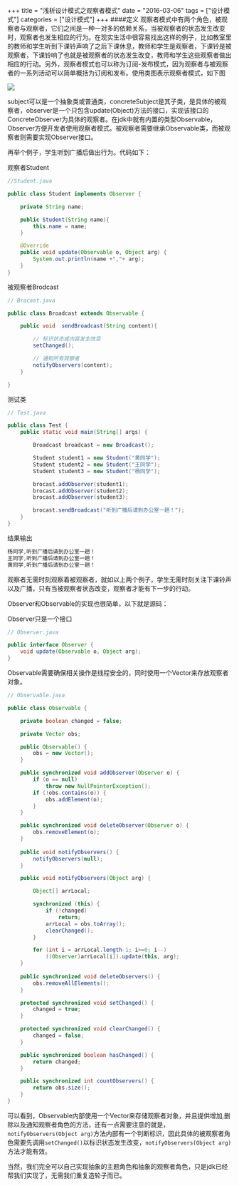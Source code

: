 +++
title = "浅析设计模式之观察者模式"
date = "2016-03-06"
tags = ["设计模式"]
categories = ["设计模式"]
+++
####定义
观察者模式中有两个角色，被观察者与观察者，它们之间是一种一对多的依赖关系，当被观察者的状态发生改变时，观察者也发生相应的行为。在现实生活中很容易找出这样的例子，比如教室里的教师和学生听到下课铃声响了之后下课休息，教师和学生是观察者，下课铃是被观察者，下课铃响了也就是被观察者的状态发生改变，教师和学生这些观察者做出相应的行动。另外，观察者模式也可以称为订阅-发布模式，因为观察者与被观察者的一系列活动可以简单概括为订阅和发布。使用类图表示观察者模式，如下图

<!-- more -->

![](http://ww4.sinaimg.cn/mw690/006nezkigw1f1mzq41atkj30e20aqq3c.jpg)

subject可以是一个抽象类或普通类，concreteSubject是其子类，是具体的被观察者，observer是一个只包含update(Object)方法的接口，实现该接口的ConcreteObserver为具体的观察者。在jdk中就有内置的类型Observable，Observer方便开发者使用观察者模式。被观察者需要继承Observable类，而被观察者则需要实现Observer接口。

再举个例子，学生听到广播后做出行为。代码如下：

观察者Student
```java
//Student.java

public class Student implements Observer {

    private String name;

    public Student(String name){
        this.name = name;
    }

    @Override
    public void update(Observable o, Object arg) {
        System.out.println(name +","+ arg);
    }
}
```

被观察者Brodcast
```java
// Brocast.java

public class Broadcast extends Observable {

    public void  sendBroadcast(String content){

        // 标识状态或内容发生改变
        setChanged();

        // 通知所有观察者
        notifyObservers(content);
    }

}
```

测试类
```java
// Test.java

public class Test {
    public static void main(String[] args) {

        Broadcast broadcast = new Broadcast();

        Student student1 = new Student("黄同学");
        Student student2 = new Student("王同学");
        Student student3 = new Student("杨同学");

        brocast.addObserver(student1);
        brocast.addObserver(student2);
        brocast.addObserver(student3);

        brocast.sendBroadcast("听到广播后请到办公室一趟！");
    }
}
```

结果输出
```java
杨同学,听到广播后请到办公室一趟！
王同学,听到广播后请到办公室一趟！
黄同学,听到广播后请到办公室一趟！
```

观察者无需时刻观察着被观察者，就如以上两个例子，学生无需时刻关注下课铃声以及广播，只有当被观察者状态改变，观察者才能有下一步的行动。

Observer和Observable的实现也很简单，以下就是源码：

Observer只是一个接口
```java
// Observer.java

public interface Observer {
    void update(Observable o, Object arg);
}
```

Observable需要确保相关操作是线程安全的，同时使用一个Vector来存放观察者对象。
```java
// Observable.java

public class Observable {

    private boolean changed = false;

    private Vector obs;

    public Observable() {
        obs = new Vector();
    }

    public synchronized void addObserver(Observer o) {
        if (o == null)
            throw new NullPointerException();
        if (!obs.contains(o)) {
            obs.addElement(o);
        }
    }

    public synchronized void deleteObserver(Observer o) {
        obs.removeElement(o);
    }
    
    public void notifyObservers() {
        notifyObservers(null);
    }

    public void notifyObservers(Object arg) {

        Object[] arrLocal;

        synchronized (this) {
            if (!changed)
                return;
            arrLocal = obs.toArray();
            clearChanged();
        }

        for (int i = arrLocal.length-1; i>=0; i--)
            ((Observer)arrLocal[i]).update(this, arg);
    }
 
    public synchronized void deleteObservers() {
        obs.removeAllElements();
    }

    protected synchronized void setChanged() {
        changed = true;
    }

    protected synchronized void clearChanged() {
        changed = false;
    }

    public synchronized boolean hasChanged() {
        return changed;
    }

    public synchronized int countObservers() {
        return obs.size();
    }
}

```

可以看到，Observable内部使用一个Vector来存储观察者对象，并且提供增加,删除以及通知观察者角色的方法，还有一点需要注意的就是，`notifyObservers(Object arg)`方法内部有一个判断标识，因此具体的被观察者角色需要先调用`setChanged()`以标识状态发生改变，`notifyObservers(Object arg)`方法才能有效。

当然，我们完全可以自己实现抽象的主题角色和抽象的观察者角色，只是jdk已经帮我们实现了，无需我们重复造轮子而已。


